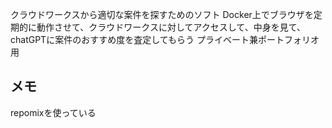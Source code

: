 クラウドワークスから適切な案件を探すためのソフト
Docker上でブラウザを定期的に動作させて、クラウドワークスに対してアクセスして、中身を見て、chatGPTに案件のおすすめ度を査定してもらう
プライベート兼ポートフォリオ用

## メモ
repomixを使っている